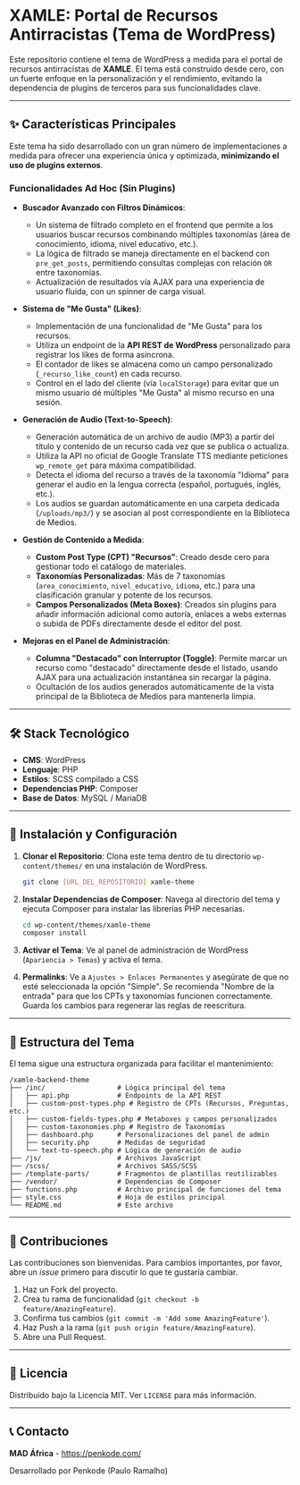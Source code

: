 # XAMLE: Portal de Recursos Antirracistas (Tema de WordPress)

Este repositorio contiene el tema de WordPress a medida para el portal de recursos antirracistas de **XAMLE**. El tema está construido desde cero, con un fuerte enfoque en la personalización y el rendimiento, evitando la dependencia de plugins de terceros para sus funcionalidades clave.

---

## ✨ Características Principales

Este tema ha sido desarrollado con un gran número de implementaciones a medida para ofrecer una experiencia única y optimizada, **minimizando el uso de plugins externos**.

###  Funcionalidades Ad Hoc (Sin Plugins)

*   **Buscador Avanzado con Filtros Dinámicos**:
    *   Un sistema de filtrado completo en el frontend que permite a los usuarios buscar recursos combinando múltiples taxonomías (área de conocimiento, idioma, nivel educativo, etc.).
    *   La lógica de filtrado se maneja directamente en el backend con `pre_get_posts`, permitiendo consultas complejas con relación `OR` entre taxonomías.
    *   Actualización de resultados vía AJAX para una experiencia de usuario fluida, con un spinner de carga visual.

*   **Sistema de "Me Gusta" (Likes)**:
    *   Implementación de una funcionalidad de "Me Gusta" para los recursos.
    *   Utiliza un endpoint de la **API REST de WordPress** personalizado para registrar los likes de forma asíncrona.
    *   El contador de likes se almacena como un campo personalizado (`_recurso_like_count`) en cada recurso.
    *   Control en el lado del cliente (vía `localStorage`) para evitar que un mismo usuario dé múltiples "Me Gusta" al mismo recurso en una sesión.

*   **Generación de Audio (Text-to-Speech)**:
    *   Generación automática de un archivo de audio (MP3) a partir del título y contenido de un recurso cada vez que se publica o actualiza.
    *   Utiliza la API no oficial de Google Translate TTS mediante peticiones `wp_remote_get` para máxima compatibilidad.
    *   Detecta el idioma del recurso a través de la taxonomía "Idioma" para generar el audio en la lengua correcta (español, portugués, inglés, etc.).
    *   Los audios se guardan automáticamente en una carpeta dedicada (`/uploads/mp3/`) y se asocian al post correspondiente en la Biblioteca de Medios.

*   **Gestión de Contenido a Medida**:
    *   **Custom Post Type (CPT) "Recursos"**: Creado desde cero para gestionar todo el catálogo de materiales.
    *   **Taxonomías Personalizadas**: Más de 7 taxonomías (`area_conocimiento`, `nivel_educativo`, `idioma`, etc.) para una clasificación granular y potente de los recursos.
    *   **Campos Personalizados (Meta Boxes)**: Creados sin plugins para añadir información adicional como autoría, enlaces a webs externas o subida de PDFs directamente desde el editor del post.

*   **Mejoras en el Panel de Administración**:
    *   **Columna "Destacado" con Interruptor (Toggle)**: Permite marcar un recurso como "destacado" directamente desde el listado, usando AJAX para una actualización instantánea sin recargar la página.
    *   Ocultación de los audios generados automáticamente de la vista principal de la Biblioteca de Medios para mantenerla limpia.

---

## 🛠️ Stack Tecnológico

*   **CMS**: WordPress
*   **Lenguaje**: PHP
*   **Estilos**: SCSS compilado a CSS
*   **Dependencias PHP**: Composer
*   **Base de Datos**: MySQL / MariaDB

---

## 🚀 Instalación y Configuración

1.  **Clonar el Repositorio**: Clona este tema dentro de tu directorio `wp-content/themes/` en una instalación de WordPress.
    ```sh
    git clone [URL_DEL_REPOSITORIO] xamle-theme
    ```

2.  **Instalar Dependencias de Composer**: Navega al directorio del tema y ejecuta Composer para instalar las librerías PHP necesarias.
    ```sh
    cd wp-content/themes/xamle-theme
    composer install
    ```

3.  **Activar el Tema**: Ve al panel de administración de WordPress (`Apariencia > Temas`) y activa el tema.

4.  **Permalinks**: Ve a `Ajustes > Enlaces Permanentes` y asegúrate de que no esté seleccionada la opción "Simple". Se recomienda "Nombre de la entrada" para que los CPTs y taxonomías funcionen correctamente. Guarda los cambios para regenerar las reglas de reescritura.

---

## 📁 Estructura del Tema

El tema sigue una estructura organizada para facilitar el mantenimiento:

```
/xamle-backend-theme
├── /inc/                  # Lógica principal del tema
│   ├── api.php            # Endpoints de la API REST
│   ├── custom-post-types.php # Registro de CPTs (Recursos, Preguntas, etc.)
│   ├── custom-fields-types.php # Metaboxes y campos personalizados
│   ├── custom-taxonomies.php # Registro de Taxonomías
│   ├── dashboard.php      # Personalizaciones del panel de admin
│   ├── security.php       # Medidas de seguridad
│   └── text-to-speech.php # Lógica de generación de audio
├── /js/                   # Archivos JavaScript
├── /scss/                 # Archivos SASS/SCSS
├── /template-parts/       # Fragmentos de plantillas reutilizables
├── /vendor/               # Dependencias de Composer
├── functions.php          # Archivo principal de funciones del tema
├── style.css              # Hoja de estilos principal
└── README.md              # Este archivo
```

---

## 🤝 Contribuciones

Las contribuciones son bienvenidas. Para cambios importantes, por favor, abre un *issue* primero para discutir lo que te gustaría cambiar.

1.  Haz un Fork del proyecto.
2.  Crea tu rama de funcionalidad (`git checkout -b feature/AmazingFeature`).
3.  Confirma tus cambios (`git commit -m 'Add some AmazingFeature'`).
4.  Haz Push a la rama (`git push origin feature/AmazingFeature`).
5.  Abre una Pull Request.

---

## 📄 Licencia

Distribuido bajo la Licencia MIT. Ver `LICENSE` para más información.

---

## 📞 Contacto

**MAD África** - https://penkode.com/

Desarrollado por Penkode (Paulo Ramalho)

```